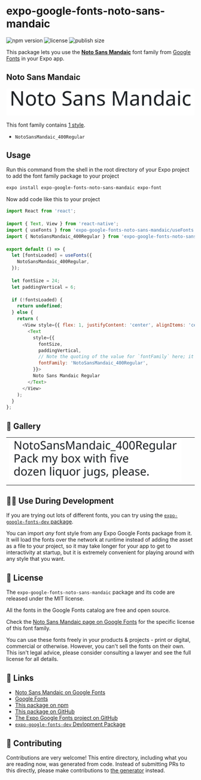 # expo-google-fonts-noto-sans-mandaic

![npm version](https://flat.badgen.net/npm/v/expo-google-fonts-noto-sans-mandaic)
![license](https://flat.badgen.net/github/license/expo/google-fonts)
![publish size](https://flat.badgen.net/packagephobia/install/expo-google-fonts-noto-sans-mandaic)

This package lets you use the [**Noto Sans Mandaic**](https://fonts.google.com/specimen/Noto+Sans+Mandaic) font family from [Google Fonts](https://fonts.google.com/) in your Expo app.

## Noto Sans Mandaic

![Noto Sans Mandaic](./font-family.png)

This font family contains [1 style](#-gallery).

- `NotoSansMandaic_400Regular`

## Usage

Run this command from the shell in the root directory of your Expo project to add the font family package to your project
```sh
expo install expo-google-fonts-noto-sans-mandaic expo-font
```

Now add code like this to your project
```js
import React from 'react';

import { Text, View } from 'react-native';
import { useFonts } from 'expo-google-fonts-noto-sans-mandaic/useFonts';
import { NotoSansMandaic_400Regular } from 'expo-google-fonts-noto-sans-mandaic/400Regular';

export default () => {
  let [fontsLoaded] = useFonts({
    NotoSansMandaic_400Regular,
  });

  let fontSize = 24;
  let paddingVertical = 6;

  if (!fontsLoaded) {
    return undefined;
  } else {
    return (
      <View style={{ flex: 1, justifyContent: 'center', alignItems: 'center' }}>
        <Text
          style={{
            fontSize,
            paddingVertical,
            // Note the quoting of the value for `fontFamily` here; it expects a string!
            fontFamily: 'NotoSansMandaic_400Regular',
          }}>
          Noto Sans Mandaic Regular
        </Text>
      </View>
    );
  }
};

```

## 🔡 Gallery


||||
|-|-|-|
|![NotoSansMandaic_400Regular](.//400Regular/NotoSansMandaic_400Regular.ttf.png)||||


## 👩‍💻 Use During Development

If you are trying out lots of different fonts, you can try using the [`expo-google-fonts-dev` package](https://github.com/freeboub/google-fonts/tree/master/font-packages/dev#readme).

You can import *any* font style from any Expo Google Fonts package from it. It will load the fonts
over the network at runtime instead of adding the asset as a file to your project, so it may take longer
for your app to get to interactivity at startup, but it is extremely convenient
for playing around with any style that you want.

## 📖 License

The `expo-google-fonts-noto-sans-mandaic` package and its code are released under the MIT license.

All the fonts in the Google Fonts catalog are free and open source.

Check the [Noto Sans Mandaic page on Google Fonts](https://fonts.google.com/specimen/Noto+Sans+Mandaic) for the specific license of this font family.

You can use these fonts freely in your products & projects - print or digital, commercial or otherwise. However, you can't sell the fonts on their own. This isn't legal advice, please consider consulting a lawyer and see the full license for all details.

## 🔗 Links

- [Noto Sans Mandaic on Google Fonts](https://fonts.google.com/specimen/Noto+Sans+Mandaic)
- [Google Fonts](https://fonts.google.com/)
- [This package on npm](https://www.npmjs.com/package/expo-google-fonts-noto-sans-mandaic)
- [This package on GitHub](https://github.com/freeboub/google-fonts/tree/master/font-packages/noto-sans-mandaic)
- [The Expo Google Fonts project on GitHub](https://github.com/freeboub/google-fonts)
- [`expo-google-fonts-dev` Devlopment Package](https://github.com/freeboub/google-fonts/tree/master/font-packages/dev)

## 🤝 Contributing

Contributions are very welcome! This entire directory, including what you are reading now, was generated from code. Instead of submitting PRs to this directly, please make contributions to [the generator](https://github.com/freeboub/google-fonts/tree/master/packages/generator) instead.

